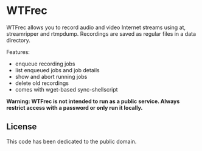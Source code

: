 
WTFrec
======

WTFrec allows you to record audio and video Internet streams
using at, streamripper and rtmpdump. Recordings are saved as
regular files in a data directory.

Features:

* enqueue recording jobs
* list enqueued jobs and job details
* show and abort running jobs
* delete old recordings
* comes with wget-based sync-shellscript

**Warning: WTFrec is not intended to run as a public service. Always
restrict access with a password or only run it locally.**


License
-------

This code has been dedicated to the public domain.
